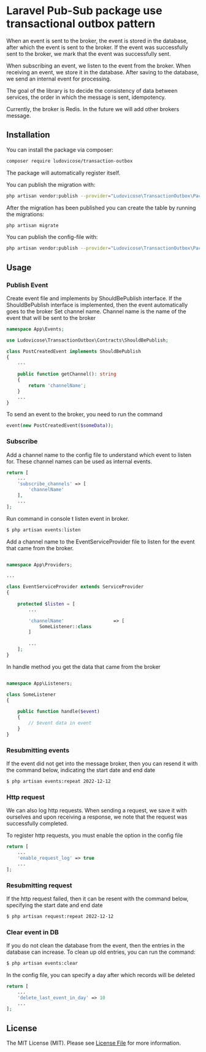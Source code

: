 # Laravel Pub-Sub package use transactional outbox pattern

When an event is sent to the broker, the event is stored in the database, after which the event is sent to the broker.
If the event was successfully sent to the broker, we mark that the event was successfully sent.

When subscribing an event, we listen to the event from the broker. When receiving an event, we store it in the database.
After saving to the database, we send an internal event for processing.

The goal of the library is to decide the consistency of data between services, the order in which the message is sent,
idempotency.

Currently, the broker is Redis. In the future we will add other brokers message.

## Installation

You can install the package via composer:

```bash
composer require ludovicose/transaction-outbox
```

The package will automatically register itself.

You can publish the migration with:

```bash
php artisan vendor:publish --provider="Ludovicose\TransactionOutbox\PackageServiceProvider" --tag="migrations"
```

After the migration has been published you can create the table by running the migrations:

```bash
php artisan migrate
```

You can publish the config-file with:

```bash
php artisan vendor:publish --provider="Ludovicose\TransactionOutbox\PackageServiceProvider" --tag="config"
```

## Usage

### Publish Event

Create event file and implements by ShouldBePublish interface. If the ShouldBePublish interface is implemented, then the
event automatically goes to the broker Set channel name. Channel name is the name of the event that will be sent to the
broker

``` php
namespace App\Events;

use Ludovicose\TransactionOutbox\Contracts\ShouldBePublish;

class PostCreatedEvent implements ShouldBePublish 
{
    ...
    
    public function getChannel(): string
    {
        return 'channelName';
    }
    ...
}
```

To send an event to the broker, you need to run the command

```php
event(new PostCreatedEvent($someData));
```

### Subscribe

Add a channel name to the config file to understand which event to listen for. These channel names can be used as
internal events.

```php
return [
    ...
    'subscribe_channels' => [
        'channelName'
    ],
    ...
];

```

Run command in console t listen event in broker.

```bash
$ php artisan events:listen
```

Add a channel name to the EventServiceProvider file to listen for the event that came from the broker.

```php

namespace App\Providers;

... 

class EventServiceProvider extends ServiceProvider
{
    
    protected $listen = [
        ... 

        'channelName'                  => [
            SomeListener::class
        ]
        
        ...
    ];
}

```

In handle method you get the data that came from the broker

```php

namespace App\Listeners;

class SomeListener
{
    
    public function handle($event)
    {
        // $event data in event
    }
}

```

### Resubmitting events

If the event did not get into the message broker, then you can resend it with the command below, indicating the start
date and end date

```bash
$ php artisan events:repeat 2022-12-12
```

### Http request

We can also log http requests. When sending a request, we save it with ourselves and upon receiving a response, we note
that the request was successfully completed.

To register http requests, you must enable the option in the config file

```php
return [
    ...
    'enable_request_log' => true
    ...
];

```

### Resubmitting request

If the http request failed, then it can be resent with the command below, specifying the start date and end date

```bash
$ php artisan request:repeat 2022-12-12
```

### Clear event in DB

If you do not clean the database from the event, then the entries in the database can increase. To clean up old entries,
you can run the command:

```bash
$ php artisan events:clear
```

In the config file, you can specify a day after which records will be deleted

```php
return [
    ...
    'delete_last_event_in_day' => 10
    ...
];

```

## License

The MIT License (MIT). Please see [License File](LICENSE.md) for more information.


